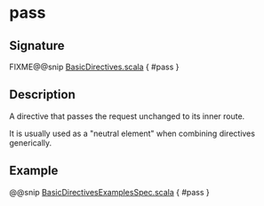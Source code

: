 <a id="pass"></a>
# pass

## Signature

FIXME@@snip [BasicDirectives.scala](../../../../../../../../../akka-http/src/main/scala/akka/http/scaladsl/server/directives/BasicDirectives.scala) { #pass }

## Description

A directive that passes the request unchanged to its inner route.

It is usually used as a "neutral element" when combining directives generically.

## Example

@@snip [BasicDirectivesExamplesSpec.scala](../../../../../../../test/scala/docs/http/scaladsl/server/directives/BasicDirectivesExamplesSpec.scala) { #pass }
